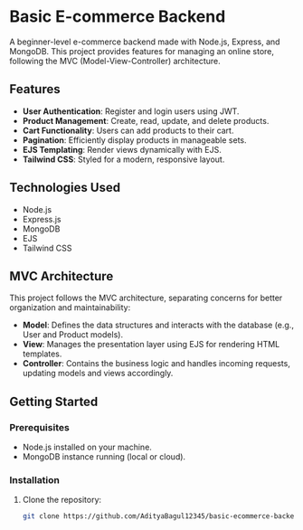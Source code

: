 # Basic E-commerce Backend

A beginner-level e-commerce backend made with Node.js, Express, and MongoDB. This project provides features for managing an online store, following the MVC (Model-View-Controller) architecture.

## Features
- **User Authentication**: Register and login users using JWT.
- **Product Management**: Create, read, update, and delete products.
- **Cart Functionality**: Users can add products to their cart.
- **Pagination**: Efficiently display products in manageable sets.
- **EJS Templating**: Render views dynamically with EJS.
- **Tailwind CSS**: Styled for a modern, responsive layout.

## Technologies Used
- Node.js
- Express.js
- MongoDB
- EJS
- Tailwind CSS

## MVC Architecture
This project follows the MVC architecture, separating concerns for better organization and maintainability:
- **Model**: Defines the data structures and interacts with the database (e.g., User and Product models).
- **View**: Manages the presentation layer using EJS for rendering HTML templates.
- **Controller**: Contains the business logic and handles incoming requests, updating models and views accordingly.

## Getting Started

### Prerequisites
- Node.js installed on your machine.
- MongoDB instance running (local or cloud).

### Installation
1. Clone the repository:
   ```bash
   git clone https://github.com/AdityaBagul12345/basic-ecommerce-backend.git

